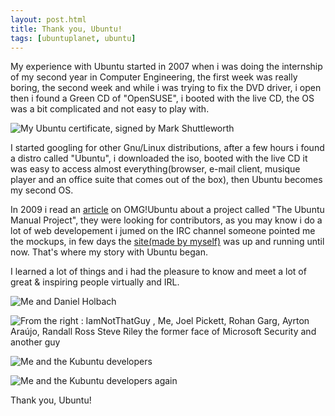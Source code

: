 ```yaml
---
layout: post.html
title: Thank you, Ubuntu!
tags: [ubuntuplanet, ubuntu]
---
```

My experience with Ubuntu started in 2007 when i was doing the internship of my second year in Computer Engineering, the first week was really boring, the second week and while i was trying to fix the DVD driver, i open then i found a Green CD of "OpenSUSE", i booted with the live CD, the OS was a bit complicated and not easy to play with.

![My Ubuntu certificate, signed by Mark Shuttleworth](/assets/posts/ubuntu/certificate.jpg)

I started googling for other Gnu/Linux distributions, after a few hours i found a distro called "Ubuntu", i downloaded the iso, booted with the live CD it was easy to access almost everything(browser, e-mail client, musique player and an office suite that comes out of the box), then Ubuntu becomes my second OS.

In 2009 i read an [article][0] on OMG!Ubuntu about a project called "The Ubuntu Manual Project", they were looking for contributors, as you may know i do a lot of web developement i jumed on the IRC channel someone pointed me the mockups, in few days the [site(made by myself)][1] was up and running until now. That's where my story with Ubuntu began.

I learned a lot of things and i had the pleasure to know and meet a lot of great & inspiring people virtually and IRL.

![Me and Daniel Holbach](/assets/posts/ubuntu/1.jpg)

![From the right : IamNotThatGuy , Me, Joel Pickett, Rohan Garg, Ayrton Araújo, Randall Ross <br />Steve Riley the former face of Microsoft Security and another guy](/assets/posts/ubuntu/2.jpg)

![Me and the Kubuntu developers](/assets/posts/ubuntu/3.jpg)

![Me and the Kubuntu developers again](/assets/posts/ubuntu/4.jpg)

Thank you, Ubuntu!

[0]:http://www.omgubuntu.co.uk/2010/01/interview-with-ubuntu-manual-project-leader
[1]:http://ubuntu-manual.org